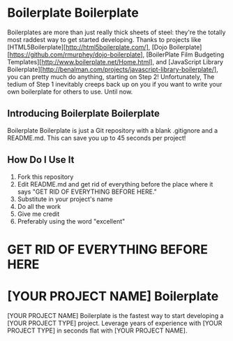 # Boilerplate Boilerplate

Boilerplates are more than just really thick sheets of steel: they're the
totally most raddest way to get started developing. Thanks to projects
like [HTML5Boilerplate][http://html5boilerplate.com/], [Dojo
Boilerplate][https://github.com/rmurphey/dojo-boilerplate], [BoilerPlate Film
Budgeting Templates][http://www.boilerplate.net/Home.html], and [JavaScript
Library
Boilerplate][http://benalman.com/projects/javascript-library-boilerplate/], you
can pretty much do anything, starting on Step 2! Unfortunately, The tedium of Step 1
inevitably creeps back up on you if you want to write your own boilerplate for
others to use.  Until now.

## Introducing Boilerplate Boilerplate

Boilerplate Boilerplate is just a Git repository with a blank .gitignore and a
README.md.  This can save you up to 45 seconds per project!

## How Do I Use It

1. Fork this repository
2. Edit README.md and get rid of everything before the place where it says "GET RID OF EVERYTHING BEFORE HERE."
3. Substitute in your project's name
4. Do all the work
5. Give me credit
6. Preferably using the word "excellent"

# GET RID OF EVERYTHING BEFORE HERE

# [YOUR PROJECT NAME] Boilerplate

[YOUR PROJECT NAME] Boilerplate is the fastest way to start developing a [YOUR PROJECT TYPE] project. Leverage years of experience with [YOUR PROJECT TYPE] in seconds flat with [YOUR PROJECT NAME].

